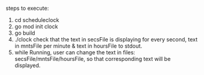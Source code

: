 

steps to execute:
1. cd scheduleclock
2. go mod init clock
3. go build
4. ./clock
 check that the text in secsFile is displaying for every second, text in mntsFile per minute & text in hoursFile to stdout.
5. while Running, user can change the text in files: secsFile/mntsFile/hoursFile, so that corresponding text will be displayed.

